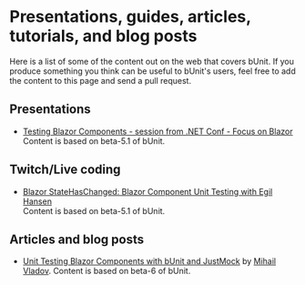 # Presentations, guides, articles, tutorials, and blog posts
Here is a list of some of the content out on the web that covers bUnit. If you produce something you think can be useful to bUnit's users, feel free to add the content to this page and send a pull request.

## Presentations

- [Testing Blazor Components - session from .NET Conf - Focus on Blazor](https://youtu.be/5d-uIxx1cUE)
  Content is based on beta-5.1 of bUnit.

## Twitch/Live coding

- [Blazor StateHasChanged: Blazor Component Unit Testing with Egil Hansen](https://www.youtube.com/watch?v=x-zzcwHdZOk&t=211)   
  Content is based on beta-5.1 of bUnit.
  
## Articles and blog posts 

- [Unit Testing Blazor Components with bUnit and JustMock](https://www.telerik.com/blogs/unit-testing-blazor-components-bunit-justmock) by [Mihail Vladov](https://github.com/mihail-vladov). Content is based on beta-6 of bUnit.
